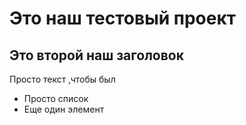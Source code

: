 # Это наш тестовый проект

## Это второй наш заголовок

Просто текст ,чтобы был

- Просто список
- Еще один элемент